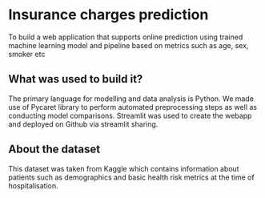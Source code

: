 
# Insurance charges prediction

To build a web application that supports online prediction using trained machine learning model and pipeline based on metrics such as age, sex, smoker etc 
## What was used to build it?
The primary language for modelling and data analysis is Python. We made use of Pycaret library to perform automated preprocessing steps as well as conducting model comparisons. Streamlit was used to create the webapp and deployed on Github via streamlit sharing.

  
## About the dataset
This dataset was taken from Kaggle which contains information about patients such as demographics and basic health risk metrics at the time of hospitalisation.
  